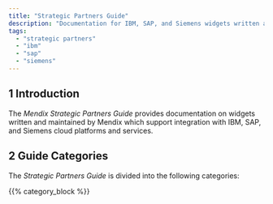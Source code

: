 ```yaml
---
title: "Strategic Partners Guide"
description: "Documentation for IBM, SAP, and Siemens widgets written and maintained by Mendix"
tags:
  - "strategic partners"
  - "ibm"
  - "sap"
  - "siemens"
---
```


## 1 Introduction

The *Mendix Strategic Partners Guide* provides documentation on widgets written and maintained by Mendix which support integration with IBM, SAP, and Siemens cloud platforms and services.

## 2 Guide Categories

The *Strategic Partners Guide* is divided into the following categories:

{{% category_block %}}
